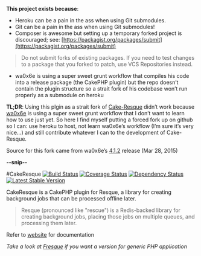 **This project exists because**:

+ Heroku can be a pain in the ass when using Git submodules. 
+ Git can be a pain in the ass when using Git submodules! 
+ Composer is awesome but setting up a temporary forked project is discouraged; see: [https://packagist.org/packages/submit](https://packagist.org/packages/submit) 

> 	Do not submit forks of existing packages. If you need to test changes to a package that you forked to patch, use VCS Repositories instead.
	
+ wa0x6e is using a super sweet grunt workflow that compiles his code into a release package (the CakePHP plugin) but the repo doesn’t contain the plugin structure so a strait fork of his codebase won’t run properly as a submodule on heroku

**TL;DR**:
Using this plgin as a strait fork of [Cake-Resque](https://github.com/wa0x6e/Cake-Resque) didn’t work because [wa0x6e](https://github.com/wa0x6e) is using a super sweet grunt workflow that I don’t want to learn how to use just yet. So here I find myself putting a forced fork up on github so I can: use heroku to host, not learn wa0x6e’s workflow (I’m sure it’s very nice…) and still contribute whatever I can to the development of Cake-Resque. 

Source for this fork came from wa0x6e’s [4.1.2](https://github.com/wa0x6e/Cake-Resque/tree/fa3d5ce04cb28f5a64031cbe72476f229d091ed5) release (Mar 28, 2015)

**--snip--**

#CakeResque [![Build Status](https://travis-ci.org/wa0x6e/Cake-Resque.png)](https://travis-ci.org/wa0x6e/Cake-Resque) [![Coverage Status](https://coveralls.io/repos/kamisama/Cake-Resque/badge.png)](https://coveralls.io/r/kamisama/Cake-Resque) [![Dependency Status](https://www.versioneye.com/package/php--kamisama--cake-resque/badge.png)](https://www.versioneye.com/package/php--kamisama--cake-resque) [![Latest Stable Version](https://poser.pugx.org/kamisama/cake-resque/v/stable.png)](https://packagist.org/packages/kamisama/cake-resque)


CakeResque is a CakePHP plugin for Resque, a library for creating background jobs that can be processed offline later.

> Resque (pronounced like "rescue") is a Redis-backed library for creating background jobs, placing those jobs on multiple queues, and processing them later.

Refer to [website](http://cakeresque.kamisama.me) for documentation

*Take a look at [Fresque](https://github.com/kamisama/Fresque) if you want a version for generic PHP application*